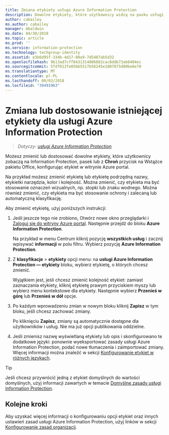 ```yaml
---
title: Zmiana etykiety usługi Azure Information Protection
description: Dowolne etykiety, które użytkownicy widzą na pasku usługi Information Protection, możesz zmienić lub dostosować, konfigurując je w zasadach usługi Azure Information Protection.
author: cabailey
ms.author: cabailey
manager: mbaldwin
ms.date: 04/30/2018
ms.topic: article
ms.prod: ''
ms.service: information-protection
ms.technology: techgroup-identity
ms.assetid: e3b6d95f-334b-4d17-80a9-7d5487ab5d32
ms.openlocfilehash: 9b13ad7cff8431314086882cac8ddb73ab0404ec
ms.sourcegitcommit: 5fdf013fe05b65517b56245e1807875d80be6e70
ms.translationtype: MT
ms.contentlocale: pl-PL
ms.lasthandoff: 08/03/2018
ms.locfileid: "39491963"
---
```

# <a name="how-to-change-or-customize-an-existing-label-for-azure-information-protection"></a>Zmiana lub dostosowanie istniejącej etykiety dla usługi Azure Information Protection

>*Dotyczy: [usługi Azure Information Protection](https://azure.microsoft.com/pricing/details/information-protection)*

Możesz zmienić lub dostosować dowolne etykiety, które użytkownicy zobaczą na Information Protection, pasek lub z **Chroń** przycisk na Wstążce pakietu Office, konfigurując etykiet w witrynie Azure portal.

Na przykład możesz zmienić etykietę lub etykietę podrzędną nazwy, etykietki narzędzia, kolor i kolejność. Można zmienić, czy etykieta ma być stosowanie oznaczeń wizualnych, np. stopki lub znaku wodnego. Można również zmienić, czy etykieta ma być stosowanie ochrony i zalecaną lub automatyczną klasyfikację.

Aby zmienić etykietę, użyj poniższych instrukcji:

1. Jeśli jeszcze tego nie zrobiono, Otwórz nowe okno przeglądarki i [Zaloguj się do witryny Azure portal](configure-policy.md#signing-in-to-the-azure-portal). Następnie przejdź do bloku **Azure Information Protection**. 
    
    Na przykład w menu Centrum kliknij pozycję **wszystkich usług** i zacznij wpisywać **informacji** w polu filtru. Wybierz pozycję **Azure Information Protection**.

2. Z **klasyfikacje** > **etykiety** opcji menu: na **usługi Azure Information Protection — etykiety** bloku, wybierz etykietę, o których chcesz zmienić.

    Wyjątkiem jest, jeśli chcesz zmienić kolejność etykiet: zamiast zaznaczania etykiety, kliknij etykietę prawym przyciskiem myszy lub wybierz menu kontekstowe dla etykiety. Następnie wybierz **Przenieś w górę** lub **Przenieś w dół** opcje.

3. Po każdym wprowadzeniu zmian w nowym bloku kliknij **Zapisz** w tym bloku, jeśli chcesz zachować zmiany.
    
    Po kliknięciu **Zapisz**, zmiany są automatycznie dostępne dla użytkowników i usług. Nie ma już opcji publikowania oddzielne.

4. Jeśli zmienisz nazwę wyświetlaną etykiety lub opis i skonfigurowano te dodatkowe języki: ponownie wyeksportować zasady usługi Azure Information Protection, podać nowe tłumaczenia i zaimportować zmiany. Więcej informacji można znaleźć w sekcji [Konfigurowanie etykiet w różnych językach](configure-policy-languages.md).

> [!TIP]
>Jeśli chcesz przywrócić jedną z etykiet domyślnych do wartości domyślnych, użyj informacji zawartych w temacie [Domyślne zasady usługi Information Protection](configure-policy-default.md).

## <a name="next-steps"></a>Kolejne kroki

Aby uzyskać więcej informacji o konfigurowaniu opcji etykiet oraz innych ustawień zasad usługi Azure Information Protection, użyj linków w sekcji [Konfigurowanie zasad organizacji](configure-policy.md#configuring-your-organizations-policy).



